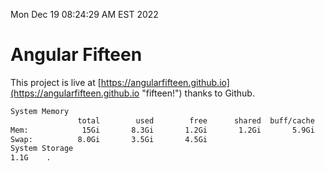 Mon Dec 19 08:24:29 AM EST 2022

# Angular Fifteen


This project is live at [https://angularfifteen.github.io](https://angularfifteen.github.io "fifteen!") thanks to Github.

```bash
System Memory
               total        used        free      shared  buff/cache   available
Mem:            15Gi       8.3Gi       1.2Gi       1.2Gi       5.9Gi       5.5Gi
Swap:          8.0Gi       3.5Gi       4.5Gi
System Storage
1.1G	.
